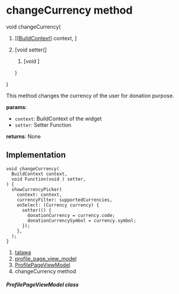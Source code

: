 
<div>

# changeCurrency method

</div>


void changeCurrency(

1.  [[[BuildContext](https://api.flutter.dev/flutter/widgets/BuildContext-class.md)]
    context, ]
2.  [void
    setter(]
    1.  [void []()]

    )

)



This method changes the currency of the user for donation purpose.

**params**:

-   `context`: BuildContext of the widget
-   `setter`: Setter Function

**returns**: None



## Implementation

``` language-dart
void changeCurrency(
  BuildContext context,
  void Function(void ) setter,
) {
  showCurrencyPicker(
    context: context,
    currencyFilter: supportedCurrencies,
    onSelect: (Currency currency) {
      setter(() {
        donationCurrency = currency.code;
        donationCurrencySymbol = currency.symbol;
      });
    },
  );
}
```







1.  [talawa](../../index.md)
2.  [profile_page_view_model](../../view_model_after_auth_view_models_profile_view_models_profile_page_view_model/)
3.  [ProfilePageViewModel](../../view_model_after_auth_view_models_profile_view_models_profile_page_view_model/ProfilePageViewModel-class.md)
4.  changeCurrency method

##### ProfilePageViewModel class







